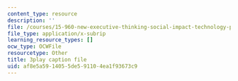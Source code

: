 ```yaml
---
content_type: resource
description: ''
file: /courses/15-960-new-executive-thinking-social-impact-technology-projects-fall-2017-spring-2018/af8e5a5914055de591104ea1f93673c9_Ek90ivXyusk.vtt
file_type: application/x-subrip
learning_resource_types: []
ocw_type: OCWFile
resourcetype: Other
title: 3play caption file
uid: af8e5a59-1405-5de5-9110-4ea1f93673c9
---
```

